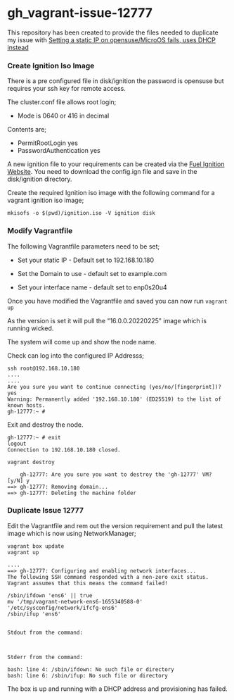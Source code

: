 # gh_vagrant-issue-12777

This repository has been created to provide the files needed to duplicate my issue with [Setting a static IP on opensuse/MicroOS fails, uses DHCP instead](https://github.com/hashicorp/vagrant/issues/12777)

### Create Ignition Iso Image
There is a pre configured file in disk/ignition the password is opensuse but requires your ssh key for remote access.

The cluster.conf file allows root login;

- Mode is 0640 or 416 in decimal

Contents are;
- PermitRootLogin yes
- PasswordAuthentication yes

A new ignition file to your requirements can be created via the [Fuel Ignition Website](https://opensuse.github.io/fuel-ignition/). You need to download the config.ign file and save in the disk/ignition directory.

Create the required Ignition iso image with the following command for a vagrant ignition iso image;

```
mkisofs -o $(pwd)/ignition.iso -V ignition disk
```

### Modify Vagrantfile

The following Vagrantfile parameters need to be set;

- Set your static IP - Default set to 192.168.10.180

- Set the Domain to use - default set to example.com

- Set your interface name - default set to enp0s20u4

Once you have modified the Vagrantfile and saved you can now run `vagrant up`

As the version is set it will pull the "16.0.0.20220225" image which is running wicked.

The system will come up and show the node name.

Check can log into the configured IP Addresss;

```
ssh root@192.168.10.180
....
....
Are you sure you want to continue connecting (yes/no/[fingerprint])? yes
Warning: Permanently added '192.168.10.180' (ED25519) to the list of known hosts.
gh-12777:~ # 
```
Exit and destroy the node.

```
gh-12777:~ # exit
logout
Connection to 192.168.10.180 closed.

vagrant destroy 

    gh-12777: Are you sure you want to destroy the 'gh-12777' VM? [y/N] y
==> gh-12777: Removing domain...
==> gh-12777: Deleting the machine folder
```

### Duplicate Issue 12777

Edit the Vagrantfile and rem out the version requirement and pull the latest image which is now using NetworkManager;

```
vagrant box update
vagrant up

....
==> gh-12777: Configuring and enabling network interfaces...
The following SSH command responded with a non-zero exit status.
Vagrant assumes that this means the command failed!

/sbin/ifdown 'ens6' || true
mv '/tmp/vagrant-network-ens6-1655340588-0' '/etc/sysconfig/network/ifcfg-ens6'
/sbin/ifup 'ens6'


Stdout from the command:



Stderr from the command:

bash: line 4: /sbin/ifdown: No such file or directory
bash: line 6: /sbin/ifup: No such file or directory
```

The box is up and running with a DHCP address and provisioning has failed.
